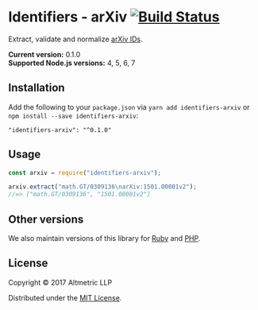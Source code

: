 # Identifiers - arXiv [![Build Status](https://travis-ci.org/altmetric/identifiers-arxiv.svg?branch=master)](https://travis-ci.org/altmetric/identifiers-arxiv)

Extract, validate and normalize [arXiv IDs](https://arxiv.org/help/arxiv_identifier).

**Current version:** 0.1.0  
**Supported Node.js versions:** 4, 5, 6, 7

## Installation

Add the following to your `package.json` via `yarn add identifiers-arxiv` or `npm install --save identifiers-arxiv`:

```shell
"identifiers-arxiv": "^0.1.0"
```

## Usage

```javascript
const arxiv = require("identifiers-arxiv");

arxiv.extract("math.GT/0309136\narXiv:1501.00001v2");
//=> ["math.GT/0309136", "1501.00001v2"]
```

## Other versions

We also maintain versions of this library for [Ruby](https://github.com/altmetric/identifiers) and [PHP](https://github.com/altmetric/php-identifiers).

## License

Copyright © 2017 Altmetric LLP

Distributed under the [MIT License](http://opensource.org/licenses/MIT).
